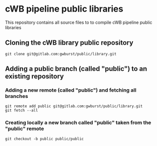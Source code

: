 # cWB pipeline public libraries

This repository contains all source files to
to compile cWB pipeline public libraries 

## Cloning the cWB library public repository

    git clone git@gitlab.com:gwburst/public/library.git

## Adding a public branch (called "public") to an existing repository

### Adding a new remote (called "public") and fetching all branches
    git remote add public git@gitlab.com:gwburst/public/library.git
    git fetch --all
### Creating locally  a new branch called "public" taken from the "public" remote     
    git checkout -b public public/public
